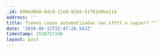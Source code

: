 ```yaml
---
_id: 699ed0b0-6dc9-11e8-92e9-51701b0be114
address: ''
title: Tienes cosas automatizadas con ifttt o zapier? ^^
date: '2018-06-11T22:47:26.582Z'
timestamp: 1528757246
layout: post
---
```

 
